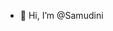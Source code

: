 - 👋 Hi, I’m @Samudini
<!--- 👀 I’m interested in ...
- 🌱 I’m currently learning ...
- 💞️ I’m looking to collaborate on ...
- 📫 How to reach me ...--->

<!---
SamudiniD/SamudiniD is a ✨ special ✨ repository because its `README.md` (this file) appears on your GitHub profile.
You can click the Preview link to take a look at your changes.
--->
